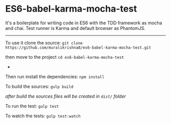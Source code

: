 # ES6-babel-karma-mocha-test
It's a boilerplate for writing code in ES6 with the TDD framework as mocha and chai.
Test runner is Karma and default browser as PhantomJS.

---

To use it clone the source: ```git clone https://github.com/muralikrishna8/es6-babel-karma-mocha-test.git```

then move to the project ```cd es6-babel-karma-mocha-test```

-

Then run install the dependencies: ```npm install```

To build the sources: ```gulp build```

*after build the sources files will be created in ```dist/``` folder*

To run the test: ```gulp test```

To watch the tests: ```gulp test:watch```
